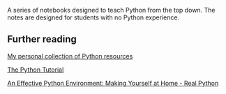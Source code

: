 A series of notebooks designed to teach Python from the top down.  The notes are designed for students with no Python experience.

## Further reading

[My personal collection of Python resources](https://github.com/ADGEfficiency/programming-resources/tree/master/python)

[The Python Tutorial](https://docs.python.org/3/tutorial/)

[An Effective Python Environment: Making Yourself at Home - Real Python](https://realpython.com/effective-python-environment/)
